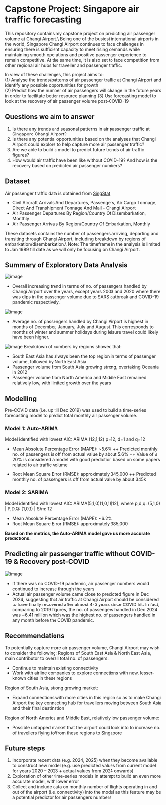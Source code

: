 # Capstone Project: Singapore air traffic forecasting
This repository contains my capstone project on predicting air passenger volume at Changi Airport.\ 
Being one of the busiest international airports in the world, Singapore Changi Airport continues to face challenges in ensuring there is sufficient capacity to meet rising demands while maintaining smooth operations and positive passenger experience to remain competitive. At the same time, it is also set to face competition from other regional air hubs for traveller and passenger traffic.

In view of these challenges, this project aims to:\
(1) Analyse the trends/patterns of air passenger traffic at Changi Airport and identify any possible opportunities for growth\
(2) Predict how the number of air passengers will change in the future years in order to facilitate better resource planning
(3) Use forecasting model to look at the recovery of air passenger volume post-COVID-19

## Questions we aim to answer
1. Is there any trends and seasonal patterns in air passenger traffic at Singapore Changi Airport?
2. Is there any potential opportunities based on the analyses that Changi Airport could explore to help capture more air passenger traffic?
3. Are we able to build a model to predict future trends of air traffic figures?
4. How would air traffic have been like without COVID-19? And how is the recovery based on predicted air passenger numbers?

## Dataset
Air passenger traffic data is obtained from [SingStat](https://www.singstat.gov.sg/find-data/search-by-theme/industry/transport/latest-data) 
+ Civil Aircraft Arrivals And Departures, Passengers, Air Cargo Tonnage, Direct And Transhipment Tonnage And Mail - Changi Airport
+ Air Passenger Departures By Region/Country Of Disembarkation, Monthly
+ Air Passenger Arrivals By Region/Country Of Embarkation, Monthly

These datasets contains the number of passengers arriving, departing and transiting through Changi Airport, including breakdown by regions of embarkation/disembarkation.\ 
Note: The timeframe in the analysis is limited to Jan 1989 till date as we will only be focusing on Changi Airport.

## Summary of Exploratory Data Analysis
![image](https://github.com/user-attachments/assets/2fe6a3aa-f537-43be-ac60-aa96e12c29bb)
+ Overall increasing trend in terms of no. of passengers handled by Changi Airport over the years, except years 2003 and 2020 where there was dips in the passenger volume due to SARS outbreak and COVID-19 pandemic respectively.

![image](https://github.com/user-attachments/assets/088f4c5e-6bc1-4dc0-bd58-891bd264b122)
+ Average no. of passengers handled by Changi Airport is highest in months of December, January, July and August. This corresponds to months of winter and summer holidays during leisure travel could likely have been higher.

![image](https://github.com/user-attachments/assets/5cefed8f-0bd1-48ac-a863-e1226ddccafc)
Breakdown of numbers by regions showed that:
+ South East Asia has always been the top region in terms of passenger volume, followed by North East Asia
+ Passenger volume from South Asia growing strong, overtaking Oceania in 2012
+ Passenger volume from North America and Middle East remained relatively low, with limited growth over the years

## Modelling
Pre-COVID data (i.e. up till Dec 2019) was used to build a time-series forecasting model to predict total monthly air passenger volume.

### Model 1: Auto-ARIMA
Model identified with lowest AIC: ARIMA (12,1,12) p=12, d=1 and q=12 

+ Mean Absolute Percentage Error (MAPE): ~5.6%
++ Predicted monthly no. of passengers is off from actual value by about 5.6%
++ Value of ≤ 20% is considered a model with good prediction based on some papers related to air traffic volume

+ Root Mean Square Error (RMSE): approximately 345,000
++ Predicted monthly no. of passengers is off from actual value by about 345k

### Model 2: SARIMA
Model identified with lowest AIC: ARIMA(5,1,0)(1,0,1)[12], where p,d,q: (5,1,0) | P,D,Q: (1,0,1) | S/m: 12 

+ Mean Absolute Percentage Error (MAPE): ~6.2%
+ Root Mean Square Error (RMSE): approximately 385,000

**Based on the metrics, the Auto-ARIMA model gave us more accurate predictions.**

## Predicting air passenger traffic without COVID-19 & Recovery post-COVID
![image](https://github.com/user-attachments/assets/693e492e-de7d-41e7-8ba6-f837ad57bdfa)
+ If there was no COVID-19 pandemic, air passenger numbers would continued to increase through the years
+ Actual air passenger volume came close to predicted figure in Dec 2024, suggesting that air traffic at Changi Airport should be considered to have finally recovered after almost 4-5 years since COVID hit. In fact, comparing to 2019 figures, the no. of passengers handled in Dec 2024 was ~6.41 million which was the highest no. of passengers handled in any month before the COVID pandemic.

## Recommendations
To potentially capture more air passenger volume, Changi Airport may wish to consider the following:
Regions of South East Asia & North East Asia, main contributor to overall total no. of passengers:
+ Continue to maintain existing connectivity
+ Work with airline companies to explore connections with new, lesser-known cities in these regions

Region of South Asia, strong growing market:
+ Expand connections with more cities in this region so as to make Changi Airport the key connecting hub for travellers moving between South Asia and their final destination

Region of North America and Middle East, relatively low passenger volume:
+ Possible untapped market that the airport could look into to increase no. of travellers flying to/from these regions to Singapore

## Future steps
1. Incorporate recent data (e.g. 2024, 2025) when they become available to construct new model (e.g. use predicted values from current model for years 2020 – 2023 + actual values from 2024 onwards)
2. Exploration of other time-series models in attempt to build an even more accurate model, with lower error
3. Collect and include data on monthly number of flights operating in and out of the airport (i.e. connectivity) into the model as this feature may be a potential predictor for air passengers numbers

